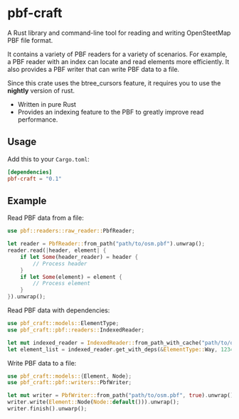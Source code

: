# pbf-craft

A Rust library and command-line tool for reading and writing OpenSteetMap PBF file format.

It contains a variety of PBF readers for a variety of scenarios. For example, a PBF
reader with an index can locate and read elements more efficiently. It also provides
a PBF writer that can write PBF data to a file.

Since this crate uses the btree_cursors feature, it requires you to use the **nightly**
version of rust.

- Written in pure Rust
- Provides an indexing feature to the PBF to greatly improve read performance.

## Usage

Add this to your `Cargo.toml`:

```toml
[dependencies]
pbf-craft = "0.1"
```

## Example

Read PBF data from a file:

```rust
use pbf::readers::raw_reader::PbfReader;

let reader = PbfReader::from_path("path/to/osm.pbf").unwrap();
reader.read(|header, element| {
    if let Some(header_reader) = header {
        // Process header
    }
    if let Some(element) = element {
        // Process element
    }
}).unwrap();
```

Read PBF data with dependencies:

```rust
use pbf_craft::models::ElementType;
use pbf_craft::pbf::readers::IndexedReader;

let mut indexed_reader = IndexedReader::from_path_with_cache("path/to/osm.pbf", 1000).unwarp();
let element_list = indexed_reader.get_with_deps(&ElementType::Way, 12345678).unwrap();
```

Write PBF data to a file:

```rust
use pbf_craft::models::{Element, Node};
use pbf_craft::pbf::writers::PbfWriter;

let mut writer = PbfWriter::from_path("path/to/osm.pbf", true).unwrap();
writer.write(Element::Node(Node::default())).unwrap();
writer.finish().unwarp();
```
